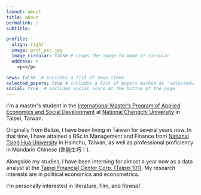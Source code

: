 ```yaml
---
layout: about
title: about
permalink: /
subtitle: 

profile:
  align: right
  image: prof_pic.jpg
  image_circular: false # crops the image to make it circular
  address: >
    <p></p>

news: false  # includes a list of news items
selected_papers: true # includes a list of papers marked as "selected={true}"
social: true  # includes social icons at the bottom of the page
---
```


I'm a master's student in the [International Master’s Program of Applied Economics and Social Development](https://imes.nccu.edu.tw/) at [National Chengchi University](https://www.nccu.edu.tw/) in Taipei, Taiwan.

Originally from Belize, I have been living in Taiwan for several years now. In that time, I have attained a BSc in Management and Finance from [National Tsing Hua University](https://nthu-en.site.nthu.edu.tw/) in Hsinchu, Taiwan, as well as professional proficiency in Mandarin Chinese (熟能生巧！). 

Alongside my studies, I have been interning for almost a year now as a data analyst at the [Taipei Financial Center Corp. (Taipei 101)](https://www.taipei-101.com.tw/en/corporate). My research interests are in political economics and econometrics.

I'm personally interested in literature, film, and fitness!
